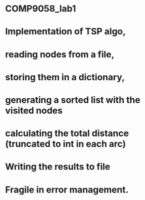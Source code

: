 # COMP9058_lab1
# Implementation of TSP algo, 
# reading nodes from a file, 
# storing them in a dictionary,
# generating a sorted list with the visited nodes
# calculating the total distance (truncated to int in each arc)
# Writing the results to file
# Fragile in error management.
